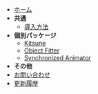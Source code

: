 - [ホーム](/UdonRabbit/)
- **共通**
  - [導入方法](/UdonRabbit/Guide/Installation)
- **個別パッケージ**
  - [Kitsune](/UdonRabbit/Packages/Kitsune)
  - [Object Fitter](/UdonRabbit/Packages/ObjectFitter)
  - [Synchronized Animator](/UdonRabbit/Packages/SynchronizedAnimator)
- **その他**
- [お問い合わせ](/UdonRabbit/Contact)
- [更新履歴](/UdonRabbit/Changelog)
